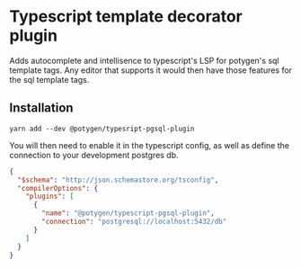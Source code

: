# Typescript template decorator plugin

Adds autocomplete and intellisence to typescript's LSP for potygen's sql template tags. Any editor that supports it would then have those features for the sql template tags.

## Installation

```shell
yarn add --dev @potygen/typesript-pgsql-plugin
```

You will then need to enable it in the typescript config, as well as define the connection to your development postgres db.

```json
{
  "$schema": "http://json.schemastore.org/tsconfig",
  "compilerOptions": {
    "plugins": [
      {
        "name": "@potygen/typescript-pgsql-plugin",
        "connection": "postgresql://localhost:5432/db"
      }
    ]
  }
}
```
